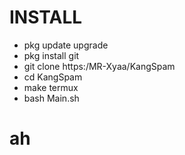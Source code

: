 # INSTALL
- pkg update upgrade
- pkg install git
- git clone https:/MR-Xyaa/KangSpam
- cd KangSpam
- make termux
- bash Main.sh
# ah
